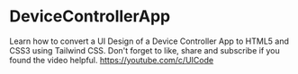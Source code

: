 # DeviceControllerApp
Learn how to convert a UI Design of a Device Controller App to HTML5 and CSS3 using Tailwind CSS. Don't forget to like, share and subscribe if you found the video helpful. https://youtube.com/c/UICode
